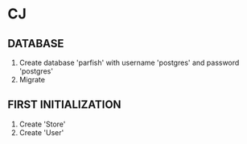 # CJ

## DATABASE
1. Create database 'parfish' with username 'postgres' and password 'postgres'
2. Migrate

## FIRST INITIALIZATION
1. Create 'Store' 
2. Create 'User'